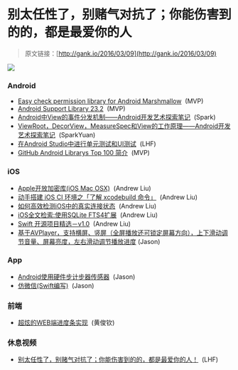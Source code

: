 # 别太任性了，别赌气对抗了；你能伤害到的的，都是最爱你的人

> 原文链接：[http://gank.io/2016/03/09](http://gank.io/2016/03/09)

![](http://ww2.sinaimg.cn/large/7a8aed7bjw1f1qed6rs61j20ss0zkgrt.jpg)

### Android

* [Easy check permission library for Android Marshmallow](https://github.com/ParkSangGwon/TedPermission) &nbsp;(MVP)
* [Android Support Library 23.2](http://chinagdg.org/2016/03/android) &nbsp;(MVP)
* [Android中View的事件分发机制&mdash;&mdash;Android开发艺术探索笔记](http://blog.csdn.net/l664675249/article/details/50738102) &nbsp;(Spark)
* [ViewRoot，DecorView，MeasureSpec和View的工作原理&mdash;&mdash;Android开发艺术探索笔记](http://blog.csdn.net/l664675249/article/details/50774617) &nbsp;(SparkYuan)
* [在Android Studio中进行单元测试和UI测试](http://www.jianshu.com/p/03118c11c199) &nbsp;(LHF)
* [GitHub Android Librarys Top 100 简介](https://github.com/Freelander/Android_Data/blob/master/Android) &nbsp;(MVP)

### iOS

* [Apple开放加密库(iOS Mac OSX)](https://developer.apple.com/cryptography/) &nbsp;(Andrew Liu)
* [动手搭建 iOS CI 环境之「了解 xcodebuild 命令」](http://blog.nswebfrog.com/2015/10/31/xcodebuild/) &nbsp;(Andrew Liu)
* [如何高效检测iOS中的真实连接状态](http://mp.weixin.qq.com/s?__biz=MzA3ODg4MDk0Ng==&amp) &nbsp;(Andrew Liu)
* [iOS全文检索:使用SQLite FTS4扩展](http://hustlzp.com/post/2016/02/ios) &nbsp;(Andrew Liu)
* [Swift 开源项目精选－v1.0](http://dev.swiftguide.cn/archive/featured) &nbsp;(Andrew Liu)
* [基于AVPlayer，支持横屏、竖屏（全屏播放还可锁定屏幕方向），上下滑动调节音量、屏幕亮度，左右滑动调节播放进度](https://github.com/renzifeng/ZFPlayer) (Jason)

### App

* [Android使用硬件步计步器传感器](https://github.com/j4velin/Pedometer) &nbsp;(Jason)
* [仿微信(Swift编写)](https://github.com/hilen/TSWeChat) &nbsp;(Jason)

### 前端

* [超炫的WEB端进度条实现](https://github.com/AwesomeIcon/ProgressBar) &nbsp;(黄俊钦)

### 休息视频

* [别太任性了，别赌气对抗了；你能伤害到的的，都是最爱你的人！](http://weibo.com/p/23044469f903054d42da38fca343b12502d272) &nbsp;(LHF)

